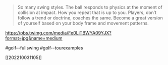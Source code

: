> So many swing styles. The ball responds to physics at the moment of collision at impact. How you repeat that is up to you. Players, don’t follow a trend or doctrine, coaches the same. Become a great version of yourself based on your body frame and movement patterns.

https://pbs.twimg.com/media/Fe0LiTBWYA09YJX?format=jpg&name=medium

#golf--fullswing #golf--tourexamples

[[202210031105]]